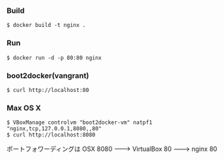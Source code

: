 ### Build
```
$ docker build -t nginx .
```

### Run
```
$ docker run -d -p 80:80 nginx
```

### boot2docker(vangrant)
```
$ curl http://localhost:80
```

### Max OS X
```
$ VBoxManage controlvm "boot2docker-vm" natpf1 "nginx,tcp,127.0.0.1,8080,,80"
$ curl http://localhost:8080
````

ポートフォワーディングは
OSX 8080 ---> VirtualBox 80 ---> nginx 80
